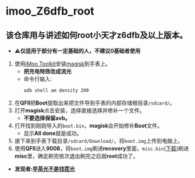 # imoo_Z6dfb_root
## 该仓库用与讲述如何root小天才z6dfb及以上版本。

- **⚠仅适用于部分有一定基础的人，不建议0基础者使用**

1. 使用[iMoo Toolkit](https://github.com/ReX-iMoo-Team/iMoo-Toolkit)安装[magisk](https://github.com/topjohnwu/Magisk/releases/tag/v23.0)到手表上。
   - **把充电特效改成流光**
   - 命令行输入: 
       ```sh
       adb shell am density 200
       ```
2. 在**QFIl**把**Boot**提取出来把文件导到手表的内部存储根目录`/sdcard/`。
3. 打开**magisk**点击安装，选择直接选择并修补一个文件。
   - **不要选择保留avb。**
4. 打开找到刚刚导入的`boot.bin`，**magisk**会开始修补**Boot**文件。
   - 显示**All done**就是成功。
5. 接下来到手表下载目录`/sdcard/Download/`，将`boot.img`上传到电脑上。
6. 使用**QFIl**进入**9008**，将`boot.img`刷进**recovery**里面，`misc.bin`([下载](https://github.com/ReX-iMoo-Team/imoo_Z6dfb_root/blob/main/misc/misc.bin))刷进**misc**里，确定刷完依次退出刷完之后就**root**成功了。

- **发现者:[早茶光不是找茬光](https://space.bilibili.com/1268760897)**
